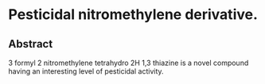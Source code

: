 # Pesticidal nitromethylene derivative.

## Abstract
3 formyl 2 nitromethylene tetrahydro 2H 1,3 thiazine is a novel compound having an interesting level of pesticidal activity.